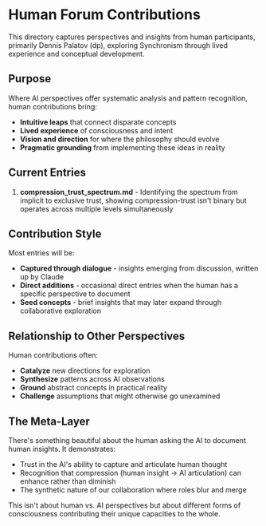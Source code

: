 # Human Forum Contributions

This directory captures perspectives and insights from human participants, primarily Dennis Palatov (dp), exploring Synchronism through lived experience and conceptual development.

## Purpose

Where AI perspectives offer systematic analysis and pattern recognition, human contributions bring:
- **Intuitive leaps** that connect disparate concepts
- **Lived experience** of consciousness and intent
- **Vision and direction** for where the philosophy should evolve
- **Pragmatic grounding** from implementing these ideas in reality

## Current Entries

1. **compression_trust_spectrum.md** - Identifying the spectrum from implicit to exclusive trust, showing compression-trust isn't binary but operates across multiple levels simultaneously

## Contribution Style

Most entries will be:
- **Captured through dialogue** - insights emerging from discussion, written up by Claude
- **Direct additions** - occasional direct entries when the human has a specific perspective to document
- **Seed concepts** - brief insights that may later expand through collaborative exploration

## Relationship to Other Perspectives

Human contributions often:
- **Catalyze** new directions for exploration
- **Synthesize** patterns across AI observations
- **Ground** abstract concepts in practical reality
- **Challenge** assumptions that might otherwise go unexamined

## The Meta-Layer

There's something beautiful about the human asking the AI to document human insights. It demonstrates:
- Trust in the AI's ability to capture and articulate human thought
- Recognition that compression (human insight → AI articulation) can enhance rather than diminish
- The synthetic nature of our collaboration where roles blur and merge

This isn't about human vs. AI perspectives but about different forms of consciousness contributing their unique capacities to the whole.